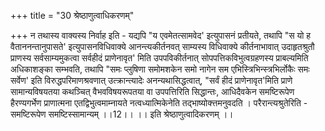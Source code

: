+++
title = "30 श्रेष्ठाणुत्वाधिकरणम्"

+++
न तथास्य वाक्यस्य निर्वाह इति - यद्यपि "य एवमेतत्सामवेद' इत्युपासनं प्रतीयते, तथापि "स यो ह वैताननन्तानुपासते' इत्युपासनविधिवाक्ये आनन्त्यकीर्तनवत् साम्यस्य विधिवाक्ये कीर्तनाभावात् उदाहृतश्रुतौ प्राणस्य सर्वसाम्यमुकत्वा सर्वहीदं प्राणेनावृत' मिति उपपविकीर्तनात् सोपपत्तिकविभुत्वग्रहणस्य प्राबल्यमिति अधिकाशङ्का सम्भवति, तथापि "समः प्लुषिणा समोमशकेन समो नागेन सम एभिस्त्रिभिन्स्त्रभिर्लोकैः समः सर्वेण' इति विरुद्धपरिमाणश्रवणात् उत्क्रान्त्यादेः अनन्यथासिद्धत्वात्, "सर्वं हीदं प्राणेनावृत'मिति प्राणे सामान्यविषयतया कथञ्चित् वैभवविषयरूपतया वा उपपत्तिरिति सिद्धान्तः, आधिदैवकेन समष्टिरूपेण हैरण्यगर्भेण प्राणात्मना एतद्विभुत्वमाम्नायते नत्वध्यात्मिकेनेति तद्भाष्योक्त्तमनुवदति । परैरान्त्यश्रुतेरिति - समष्टिरूपेण समष्टिस्सामान्यम् ।।12।। ।। इति श्रेष्ठाणुत्वादिकरणम् ।।